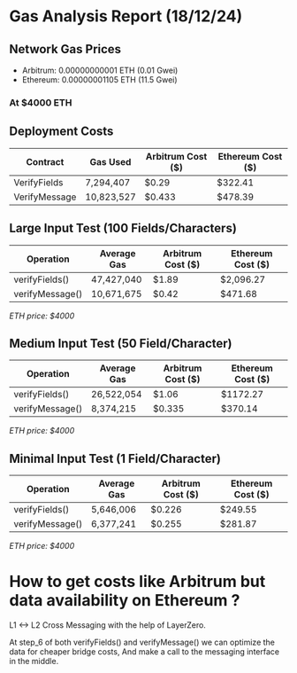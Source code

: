 # Gas Analysis Report (18/12/24)

## Network Gas Prices

- Arbitrum: 0.00000000001 ETH (0.01 Gwei)
- Ethereum: 0.00000001105 ETH (11.5 Gwei)

### At $4000 ETH

## Deployment Costs

| Contract      | Gas Used   | Arbitrum Cost ($) | Ethereum Cost ($) |
| ------------- | ---------- | ----------------- | ----------------- |
| VerifyFields  | 7,294,407  | $0.29             | $322.41           |
| VerifyMessage | 10,823,527 | $0.433            | $478.39           |

## Large Input Test (100 Fields/Characters)

| Operation       | Average Gas | Arbitrum Cost ($) | Ethereum Cost ($) |
| --------------- | ----------- | ----------------- | ----------------- |
| verifyFields()  | 47,427,040  | $1.89             | $2,096.27         |
| verifyMessage() | 10,671,675  | $0.42             | $471.68           |

_ETH price: $4000_

## Medium Input Test (50 Field/Character)

| Operation       | Average Gas | Arbitrum Cost ($) | Ethereum Cost ($) |
| --------------- | ----------- | ----------------- | ----------------- |
| verifyFields()  | 26,522,054  | $1.06             | $1172.27          |
| verifyMessage() | 8,374,215   | $0.335            | $370.14           |

_ETH price: $4000_

## Minimal Input Test (1 Field/Character)

| Operation       | Average Gas | Arbitrum Cost ($) | Ethereum Cost ($) |
| --------------- | ----------- | ----------------- | ----------------- |
| verifyFields()  | 5,646,006   | $0.226            | $249.55           |
| verifyMessage() | 6,377,241   | $0.255            | $281.87           |

_ETH price: $4000_

# How to get costs like Arbitrum but data availability on Ethereum ?

L1 <-> L2 Cross Messaging with the help of LayerZero.

At step_6 of both verifyFields() and verifyMessage() we can optimize the data for cheaper bridge costs,
And make a call to the messaging interface in the middle.
